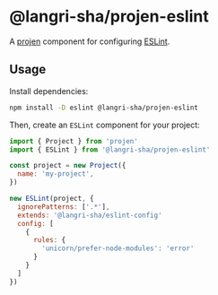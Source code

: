 # @langri-sha/projen-eslint

A [projen] component for configuring [ESLint].

## Usage

Install dependencies:

```sh
npm install -D eslint @langri-sha/projen-eslint
```

Then, create an `ESLint` component for your project:

```js
import { Project } from 'projen'
import { ESLint } from '@langri-sha/projen-eslint'

const project = new Project({
  name: 'my-project',
})

new ESLint(project, {
  ignorePatterns: ['.*'],
  extends: '@langri-sha/eslint-config'
  config: [
    {
      rules: {
        'unicorn/prefer-node-modules': 'error'
      }
    }
  ]
})
```

[eslint]: https://eslint.org/docs/latest/
[projen]: https://projen.io/
